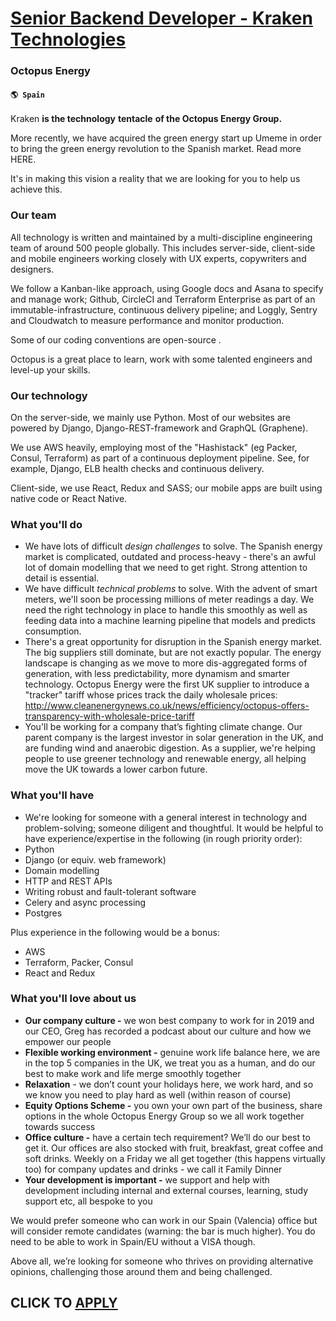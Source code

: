 # [Senior Backend Developer - Kraken Technologies](https://www.remotewlb.com/apply/senior-backend-developer-kraken-technologies)  
### Octopus Energy  
#### `🌎 Spain`  

Kraken **is the technology** **tentacle** **of the Octopus Energy Group.**

More recently, we have acquired the green energy start up Umeme in order to bring the green energy revolution to the Spanish market. Read more HERE.

It's in making this vision a reality that we are looking for you to help us achieve this.

### Our team

All technology is written and maintained by a multi-discipline engineering team of around 500 people globally. This includes server-side, client-side and mobile engineers working closely with UX experts, copywriters and designers.

We follow a Kanban-like approach, using Google docs and Asana to specify and manage work; Github, CircleCI and Terraform Enterprise as part of an immutable-infrastructure, continuous delivery pipeline; and Loggly, Sentry and Cloudwatch to measure performance and monitor production.

Some of our coding conventions are open-source .

Octopus is a great place to learn, work with some talented engineers and level-up your skills.

### Our technology

On the server-side, we mainly use Python. Most of our websites are powered by Django, Django-REST-framework and GraphQL (Graphene).

We use AWS heavily, employing most of the "Hashistack" (eg Packer, Consul, Terraform) as part of a continuous deployment pipeline. See, for example, Django, ELB health checks and continuous delivery.

Client-side, we use React, Redux and SASS; our mobile apps are built using native code or React Native.

### What you'll do

  * We have lots of difficult _design challenges_ to solve. The Spanish energy market is complicated, outdated and process-heavy - there's an awful lot of domain modelling that we need to get right. Strong attention to detail is essential.
  * We have difficult _technical problems_ to solve. With the advent of smart meters, we'll soon be processing millions of meter readings a day. We need the right technology in place to handle this smoothly as well as feeding data into a machine learning pipeline that models and predicts consumption.
  * There's a great opportunity for disruption in the Spanish energy market. The big suppliers still dominate, but are not exactly popular. The energy landscape is changing as we move to more dis-aggregated forms of generation, with less predictability, more dynamism and smarter technology. Octopus Energy were the first UK supplier to introduce a "tracker" tariff whose prices track the daily wholesale prices: http://www.cleanenergynews.co.uk/news/efficiency/octopus-offers-transparency-with-wholesale-price-tariff 
  * You'll be working for a company that’s fighting climate change. Our parent company is the largest investor in solar generation in the UK, and are funding wind and anaerobic digestion. As a supplier, we're helping people to use greener technology and renewable energy, all helping move the UK towards a lower carbon future.

### What you'll have

  * We're looking for someone with a general interest in technology and problem-solving; someone diligent and thoughtful. It would be helpful to have experience/expertise in the following (in rough priority order):
  * Python
  * Django (or equiv. web framework)
  * Domain modelling
  * HTTP and REST APIs
  * Writing robust and fault-tolerant software
  * Celery and async processing
  * Postgres

Plus experience in the following would be a bonus:

  * AWS
  * Terraform, Packer, Consul
  * React and Redux

### What you'll love about us

  * **Our company culture -** we won best company to work for in 2019 and our CEO, Greg has recorded a podcast about our culture and how we empower our people 
  * **Flexible working environment -** genuine work life balance here, we are in the top 5 companies in the UK, we treat you as a human, and do our best to make work and life merge smoothly together 
  * **Relaxation** \- we don’t count your holidays here, we work hard, and so we know you need to play hard as well (within reason of course) 
  * **Equity Options Scheme -** you own your own part of the business, share options in the whole Octopus Energy Group so we all work together towards success 
  * **Office culture -** have a certain tech requirement? We’ll do our best to get it. Our offices are also stocked with fruit, breakfast, great coffee and soft drinks. Weekly on a Friday we all get together (this happens virtually too) for company updates and drinks - we call it Family Dinner 
  * **Your development is important -** we support and help with development including internal and external courses, learning, study support etc, all bespoke to you 

We would prefer someone who can work in our Spain (Valencia) office but will consider remote candidates (warning: the bar is much higher). You do need to be able to work in Spain/EU without a VISA though.

Above all, we’re looking for someone who thrives on providing alternative opinions, challenging those around them and being challenged.

  
## CLICK TO [APPLY](https://www.remotewlb.com/apply/senior-backend-developer-kraken-technologies)

